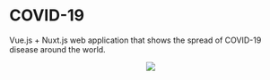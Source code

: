 # COVID-19

Vue.js + Nuxt.js web application that shows the spread of COVID-19 disease around the world.

<p align="center">
<img src="https://asscat-hepatitis.org/wp-content/uploads/covid19.jpeg">
</p>

